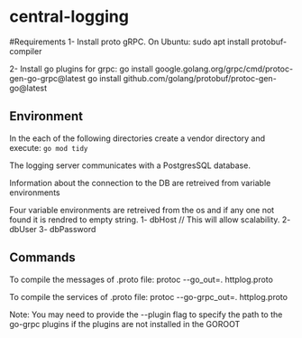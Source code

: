 # central-logging


#Requirements
1- Install proto gRPC. On Ubuntu: 
sudo apt  install protobuf-compiler

2- Install go plugins for grpc:
go install google.golang.org/grpc/cmd/protoc-gen-go-grpc@latest
go install github.com/golang/protobuf/protoc-gen-go@latest

## Environment
In the each of the following directories create a vendor directory and execute:
```go mod tidy```

The logging server communicates with a PostgresSQL database.

Information about the connection to the DB are retreived from variable
environments

Four variable environments are retreived from the os and if any one not found it is rendred to empty string.
1- dbHost // This will allow scalability.
2- dbUser
3- dbPassword


## Commands

To compile the messages of .proto file: 
	protoc --go_out=. httplog.proto

To compile the services of .proto file:
	protoc --go-grpc_out=. httplog.proto

Note: You may need to provide the --plugin flag to specify the path to the go-grpc plugins if the plugins are not installed in the GOROOT
